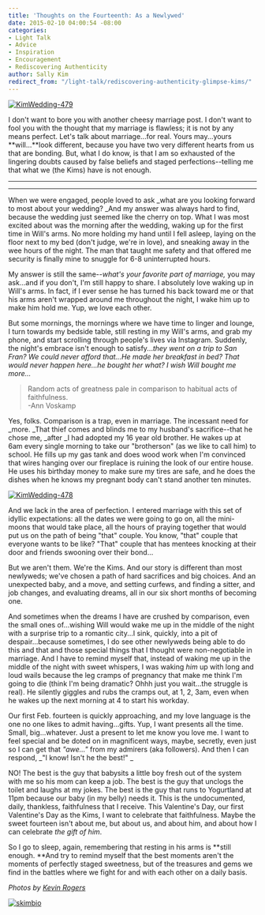 ```yaml
---
title: 'Thoughts on the Fourteenth: As a Newlywed'
date: 2015-02-10 04:00:54 -08:00
categories:
- Light Talk
- Advice
- Inspiration
- Encouragement
- Rediscovering Authenticity
author: Sally Kim
redirect_from: "/light-talk/rediscovering-authenticity-glimpse-kims/"
---
```


[![KimWedding-479](https://yellow-blog-images.imgix.net/2015/02/KimWedding-479.jpg)](https://yellow-blog-images.imgix.net/2015/02/KimWedding-479.jpg)

I don't want to bore you with another cheesy marriage post. I don't want to fool you with the thought that my marriage is flawless; it is not by any means perfect. Let's talk about marriage...for real. Yours may...yours **will...**look different, because you have two very different hearts from us that are bonding. But, what I do know, is that I am so exhausted of the lingering doubts caused by false beliefs and staged perfections--telling me that what we (the Kims) have is not enough.

* * *

* * *

When we were engaged, people loved to ask _what are you looking forward to most about your wedding? _And my answer was always hard to find, because the wedding just seemed like the cherry on top. What I was most excited about was the morning after the wedding, waking up for the first time in Will's arms. No more holding my hand until I fell asleep, laying on the floor next to my bed (don't judge, we're in love), and sneaking away in the wee hours of the night. The man that taught me safety and that offered me security is finally mine to snuggle for 6-8 uninterrupted hours.

My answer is still the same--_what's your favorite part of marriage,_ you may ask...and if you don't, I'm still happy to share. I absolutely love waking up in Will's arms. In fact, if I ever sense he has turned his back toward me or that his arms aren't wrapped around me throughout the night, I wake him up to make him hold me. Yup, we love each other.

But some mornings, the mornings where we have time to linger and lounge, I turn towards my bedside table, still resting in my Will's arms, and grab my phone, and start scrolling through people's lives via Instagram. Suddenly, the night's embrace isn't enough to satisfy..._they went on a trip to San Fran? We could never afford that...He made her breakfast in bed? That would never happen here...he bought her what? I wish Will bought me more..._

> Random acts of greatness pale in comparison to habitual acts of faithfulness.  
> -Ann Voskamp

Yes, folks. Comparison is a trap, even in marriage. The incessant need for _more. _That thief comes and blinds me to my husband's sacrifice--that he chose me, _after _I had adopted my 16 year old brother. He wakes up at 6am every single morning to take our "brotherson" (as we like to call him) to school. He fills up my gas tank and does wood work when I'm convinced that wires hanging over our fireplace is ruining the look of our entire house. He uses his birthday money to make sure my tires are safe, and he does the dishes when he knows my pregnant body can't stand another ten minutes.

[![KimWedding-478](https://yellow-blog-images.imgix.net/2015/02/KimWedding-478.jpg)](https://yellow-blog-images.imgix.net/2015/02/KimWedding-478.jpg)

And we lack in the area of perfection. I entered marriage with this set of idyllic expectations: all the dates we were going to go on, all the mini-moons that would take place, all the hours of praying together that would put us on the path of being "that" couple. You know, "that" couple that everyone wants to be like? "That" couple that has mentees knocking at their door and friends swooning over their bond...

But we aren't them. We're the Kims. And our story is different than most newlyweds; we've chosen a path of hard sacrifices and big choices. And an unexpected baby, and a move, and setting curfews, and finding a sitter, and job changes, and evaluating dreams, all in our six short months of becoming one.

And sometimes when the dreams I have are crushed by comparison, even the small ones of...wishing Will would wake me up in the middle of the night with a surprise trip to a romantic city...I sink, quickly, into a pit of despair...because sometimes, I do see other newlyweds being able to do this and that and those special things that I thought were non-negotiable in marriage. And I have to remind myself that, instead of waking me up in the middle of the night with sweet whispers, I was waking _him_ up with long and loud wails because the leg cramps of pregnancy that make me think I'm going to die (think I'm being dramatic? Ohhh just you wait...the struggle is real). He silently giggles and rubs the cramps out, at 1, 2, 3am, even when he wakes up the next morning at 4 to start his workday.

Our first Feb. fourteen is quickly approaching, and my love language is the one no one likes to admit having...gifts. Yup, I want presents all the time. Small, big...whatever. Just a present to let me know you love me. I want to feel special and be doted on in magnificent ways, maybe, secretly, even just so I can get that _"awe..."_ from my admirers (aka followers). And then I can respond, _"I know! Isn't he the best!" _

NO! The best is the guy that babysits a little boy fresh out of the system with me so his mom can keep a job. The best is the guy that unclogs the toilet and laughs at my jokes. The best is the guy that runs to Yogurtland at 11pm because our baby (in my belly) needs it. This is the undocumented, daily, thankless, faithfulness that I receive. This Valentine's Day, our first Valentine's Day as the Kims, I want to celebrate that faithfulness. Maybe the sweet fourteen isn't about me, but about us, and about him, and about how I can celebrate _the gift of him_.

So I go to sleep, again, remembering that resting in his arms is **still enough. **And try to remind myself that the best moments aren't the moments of perfectly staged sweetness, but of the treasures and gems we find in the battles where we fight for and with each other on a daily basis.

_Photos by [Kevin Rogers](http://www.kevinrogersphoto.com/)_

[![skimbio](https://yellow-blog-images.imgix.net/2015/02/skimbio1.jpg)](http://lettersfromamister.tumblr.com/)

